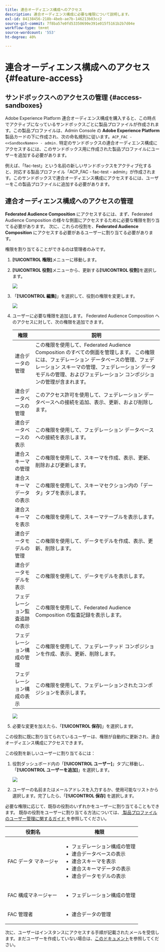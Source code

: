 ```yaml
---
title: 連合オーディエンス構成へのアクセス
description: 連合オーディエンス構成に必要な権限について説明します。
exl-id: 84138456-218b-4beb-ae7b-146213b03cc2
source-git-commit: 7f8ba57e0fd53350690e391e015f5161b2b7d04e
workflow-type: tm+mt
source-wordcount: '553'
ht-degree: 40%

---
```


# 連合オーディエンス構成へのアクセス {#feature-access}

## サンドボックスへのアクセスの管理 {#access-sandboxes}

Adobe Experience Platform 連合オーディエンス構成を購入すると、この時点でアクティブになっているサンドボックスごとに製品プロファイルが作成されます。この製品プロファイルは、Admin Console の **Adobe Experience Platform** 製品カードの下に作成され、次の命名規則に従います。`ACP_FAC - <<SandboxName>> - admin.` 特定のサンドボックスの連合オーディエンス構成にアクセスするには、このサンドボックス用に作成された製品プロファイルにユーザーを追加する必要があります。

例えば、「fac-test」という名前の新しいサンドボックスをアクティブ化すると、対応する製品プロファイル「ACP_FAC - fac-test - admin」が作成されます。このサンドボックスで連合オーディエンス構成にアクセスするには、ユーザーをこの製品プロファイルに追加する必要があります。

## 連合オーディエンス構成へのアクセスの管理

**Federated Audience Composition** にアクセスするには、まず、Federated Audience Composition の様々な側面にアクセスするために必要な権限を割り当てる必要があります。 次に、これらの役割を、**Federated Audience Composition** にアクセスする必要があるユーザーに割り当てる必要があります。

権限を割り当てることができるのは管理者のみです。

1. **[!UICONTROL 権限]**&#x200B;メニューに移動します。

1. **[!UICONTROL 役割]**&#x200B;メニューから、更新する&#x200B;**[!UICONTROL 役割]**&#x200B;を選択します。

   ![](assets/access_fda_1.png)

1. 「**[!UICONTROL 編集]**」を選択して、役割の権限を変更します。

   ![](assets/access_fda_2.png)

1. ユーザーに必要な権限を追加します。 Federated Audience Composition へのアクセスに対して、次の権限を追加できます。

   | 権限 | 説明 |
   | ---------- | ----------- |
   | 連合データの管理 | この権限を使用して、Federated Audience Composition のすべての側面を管理します。 この権限には、フェデレーション データベースの管理、フェデレーション スキーマの管理、フェデレーション データ モデルの管理、およびフェデレーション コンポジションの管理が含まれます。 |
   | 連合データベースの管理 | このアクセス許可を使用して、フェデレーション データベースへの接続を追加、表示、更新、および削除します。 |
   | 連合データベースの表示 | この権限を使用して、フェデレーション データベースへの接続を表示します。 |
   | 連合スキーマの管理 | この権限を使用して、スキーマを作成、表示、更新、削除および更新します。 |
   | 連合スキーマデータの表示 | この権限を使用して、スキーマセクション内の「データ」タブを表示します。 |
   | 連合スキーマを表示 | この権限を使用して、スキーマテーブルを表示します。 |
   | 連合データモデルの管理 | この権限を使用して、データモデルを作成、表示、更新、削除します。 |
   | 連合データモデルを表示 | この権限を使用して、データモデルを表示します。 |
   | フェデレーション監査追跡の表示 | この権限を使用して、Federated Audience Composition の監査記録を表示します。 |
   | フェデレーション構成の管理 | この権限を使用して、フェデレーテッド コンポジションを作成、表示、更新、削除します。 |
   | フェデレーション構成の表示 | この権限を使用して、フェデレーションされたコンポジションを表示します。 |

   ![](assets/permissions.png)

1. 必要な変更を加えたら、「**[!UICONTROL 保存]**」を選択します。

この役割に既に割り当てられているユーザーは、権限が自動的に更新され、連合オーディエンス構成にアクセスできます。

この役割を新しいユーザーに割り当てるには：

1. 役割ダッシュボード内の「**[!UICONTROL ユーザー]**」タブに移動し、「**[!UICONTROL ユーザーを追加]**」を選択します。

   ![](assets/access_fda_4.png)

1. ユーザーの名前またはメールアドレスを入力するか、使用可能なリストから選択します。完了したら、「**[!UICONTROL 保存]** を選択します。

必要な権限に応じて、既存の役割のいずれかをユーザーに割り当てることもできます。 既存の役割をユーザーに割り当てる方法については、[ 製品プロファイルのユーザー管理に関するガイド ](https://experienceleague.adobe.com/ja/docs/experience-platform/access-control/ui/users) を参照してください。

| 役割名 | 権限 |
| --------- | ----------- |
| FAC データ マネージャ | <ul><li>フェデレーション構成の管理</li><li>連合データベースの表示</li><li>連合スキーマを表示</li><li>連合スキーマデータの表示</li><li>連合データモデルの表示</li></ul> |
| FAC 構成マネージャー | <ul><li>フェデレーション構成の管理</li></ul> |
| FAC 管理者 | <ul><li>連合データの管理</li></ul> |

次に、ユーザーはインスタンスにアクセスする手順が記載されたメールを受信します。まだユーザーを作成していない場合は、[このドキュメント](https://experienceleague.adobe.com/ja/docs/experience-platform/access-control/abac/permissions-ui/users)を参照してください。
